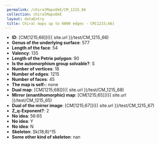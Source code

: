 ```yaml
--- 
 permalink: /chiralMaps6kE/CM_1215_66 
 collection: chiralMaps6kE
 layout: dataEntry
 title: Chiral maps up to 6000 edges - CM[1215;66]
---
```


- **ID**: [CM[1215;66]]({{ site.url }}/test/CM_1215_66)
- **Genus of the underlying surface**: 577
- **Length of the face**: 54
- **Valency**: 135
- **Length of the Petrie polygon**: 90
- **Is the automorphism group solvable?**: S
- **Number of vertices**: 18
- **Number of edges**: 1215
- **Number of faces**: 45
- **The map is self-**: none
- **Dual map**: [CM[1215;68]]({{ site.url }}/test/CM_1215_68)
- **Mirror (enantihomorphic) map**: [CM[1215;65]]({{ site.url }}/test/CM_1215_65)
- **Dual of the mirror image**: [CM[1215;67]]({{ site.url }}/test/CM_1215_67)
- **Z_q-Exponent?**: 2
- **No idea**:  56:65
- **No idea**: Y
- **No idea**: N
- **Skeleton**: Sk(18;8)^15
- **Some other kind of skeleton**: nan

